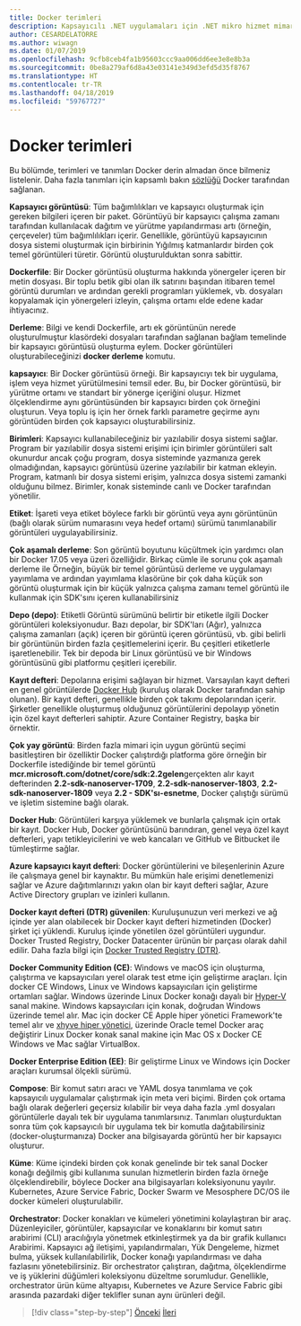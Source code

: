 ```yaml
---
title: Docker terimleri
description: Kapsayıcılı .NET uygulamaları için .NET mikro hizmet mimarisi | Docker terimleri
author: CESARDELATORRE
ms.author: wiwagn
ms.date: 01/07/2019
ms.openlocfilehash: 9cfb8ceb4fa1b95603ccc9aa006dd6ee3e8e8b3a
ms.sourcegitcommit: 0be8a279af6d8a43e03141e349d3efd5d35f8767
ms.translationtype: HT
ms.contentlocale: tr-TR
ms.lasthandoff: 04/18/2019
ms.locfileid: "59767727"
---
```

# <a name="docker-terminology"></a>Docker terimleri

Bu bölümde, terimleri ve tanımları Docker derin almadan önce bilmeniz listelenir. Daha fazla tanımları için kapsamlı bakın [sözlüğü](https://docs.docker.com/glossary/) Docker tarafından sağlanan.

**Kapsayıcı görüntüsü**: Tüm bağımlılıkları ve kapsayıcı oluşturmak için gereken bilgileri içeren bir paket. Görüntüyü bir kapsayıcı çalışma zamanı tarafından kullanılacak dağıtım ve yürütme yapılandırması artı (örneğin, çerçeveler) tüm bağımlılıkları içerir. Genellikle, görüntüyü kapsayıcının dosya sistemi oluşturmak için birbirinin Yığılmış katmanlardır birden çok temel görüntüleri türetir. Görüntü oluşturulduktan sonra sabittir.

**Dockerfile**: Bir Docker görüntüsü oluşturma hakkında yönergeler içeren bir metin dosyası. Bir toplu betik gibi olan ilk satırını başından itibaren temel görüntü durumları ve ardından gerekli programları yüklemek, vb. dosyaları kopyalamak için yönergeleri izleyin, çalışma ortamı elde edene kadar ihtiyacınız.

**Derleme**: Bilgi ve kendi Dockerfile, artı ek görüntünün nerede oluşturulmuştur klasördeki dosyaları tarafından sağlanan bağlam temelinde bir kapsayıcı görüntüsü oluşturma eylem. Docker görüntüleri oluşturabileceğinizi **docker derleme** komutu. 

**kapsayıcı**: Bir Docker görüntüsü örneği. Bir kapsayıcıyı tek bir uygulama, işlem veya hizmet yürütülmesini temsil eder. Bu, bir Docker görüntüsü, bir yürütme ortamı ve standart bir yönerge içeriğini oluşur. Hizmet ölçeklendirme aynı görüntüsünden bir kapsayıcı birden çok örneğini oluşturun. Veya toplu iş için her örnek farklı parametre geçirme aynı görüntüden birden çok kapsayıcı oluşturabilirsiniz.

**Birimleri**: Kapsayıcı kullanabileceğiniz bir yazılabilir dosya sistemi sağlar. Program bir yazılabilir dosya sistemi erişimi için birimler görüntüleri salt okunurdur ancak çoğu program, dosya sisteminde yazmanıza gerek olmadığından, kapsayıcı görüntüsü üzerine yazılabilir bir katman ekleyin. Program, katmanlı bir dosya sistemi erişim, yalnızca dosya sistemi zamanki olduğunu bilmez. Birimler, konak sisteminde canlı ve Docker tarafından yönetilir.

**Etiket**: İşareti veya etiket böylece farklı bir görüntü veya aynı görüntünün (bağlı olarak sürüm numarasını veya hedef ortamı) sürümü tanımlanabilir görüntüleri uygulayabilirsiniz.

**Çok aşamalı derleme**: Son görüntü boyutunu küçültmek için yardımcı olan bir Docker 17.05 veya üzeri özelliğidir. Birkaç cümle ile sorunu çok aşamalı derleme ile Örneğin, büyük bir temel görüntüsü derleme ve uygulamayı yayımlama ve ardından yayımlama klasörüne bir çok daha küçük son görüntü oluşturmak için bir küçük yalnızca çalışma zamanı temel görüntü ile kullanmak için SDK'sını içeren kullanabilirsiniz

**Depo (depo)**: Etiketli Görüntü sürümünü belirtir bir etiketle ilgili Docker görüntüleri koleksiyonudur. Bazı depolar, bir SDK'ları (Ağır), yalnızca çalışma zamanları (açık) içeren bir görüntü içeren görüntüsü, vb. gibi belirli bir görüntünün birden fazla çeşitlemelerini içerir. Bu çeşitleri etiketlerle işaretlenebilir. Tek bir depoda bir Linux görüntüsü ve bir Windows görüntüsünü gibi platformu çeşitleri içerebilir.

**Kayıt defteri**: Depolarına erişimi sağlayan bir hizmet. Varsayılan kayıt defteri en genel görüntülerde [Docker Hub](https://hub.docker.com/) (kuruluş olarak Docker tarafından sahip olunan). Bir kayıt defteri, genellikle birden çok takımı depolarından içerir. Şirketler genellikle oluşturmuş olduğunuz görüntülerini depolayıp yönetin için özel kayıt defterleri sahiptir. Azure Container Registry, başka bir örnektir.

**Çok yay görüntü**: Birden fazla mimari için uygun görüntü seçimi basitleştiren bir özelliktir Docker çalıştırdığı platforma göre örneğin bir Dockerfile istediğinde bir temel görüntü **mcr.microsoft.com/dotnet/core/sdk:2.2gelen**gerçekten alır kayıt defterinden **2.2-sdk-nanoserver-1709**, **2.2-sdk-nanoserver-1803**, **2.2-sdk-nanoserver-1809** veya **2.2 - SDK'sı-esnetme**, Docker çalıştığı sürümü ve işletim sistemine bağlı olarak.

**Docker Hub**: Görüntüleri karşıya yüklemek ve bunlarla çalışmak için ortak bir kayıt. Docker Hub, Docker görüntüsünü barındıran, genel veya özel kayıt defterleri, yapı tetikleyicilerini ve web kancaları ve GitHub ve Bitbucket ile tümleştirme sağlar.

**Azure kapsayıcı kayıt defteri**: Docker görüntülerini ve bileşenlerinin Azure ile çalışmaya genel bir kaynaktır. Bu mümkün hale erişimi denetlemenizi sağlar ve Azure dağıtımlarınızı yakın olan bir kayıt defteri sağlar, Azure Active Directory grupları ve izinleri kullanın.

**Docker kayıt defteri (DTR) güvenilen**: Kuruluşunuzun veri merkezi ve ağ içinde yer alan olabilecek bir Docker kayıt defteri hizmetinden (Docker) şirket içi yüklendi. Kuruluş içinde yönetilen özel görüntüleri uygundur. Docker Trusted Registry, Docker Datacenter ürünün bir parçası olarak dahil edilir. Daha fazla bilgi için [Docker Trusted Registry (DTR)](https://docs.docker.com/docker-trusted-registry/overview/).

**Docker Community Edition (CE)**: Windows ve macOS için oluşturma, çalıştırma ve kapsayıcıları yerel olarak test etme için geliştirme araçları. İçin docker CE Windows, Linux ve Windows kapsayıcıları için geliştirme ortamları sağlar. Windows üzerinde Linux Docker konağı dayalı bir [Hyper-V](https://www.microsoft.com/cloud-platform/server-virtualization) sanal makine. Windows kapsayıcıları için konak, doğrudan Windows üzerinde temel alır. Mac için docker CE Apple hiper yönetici Framework'te temel alır ve [xhyve hiper yönetici](https://github.com/mist64/xhyve), üzerinde Oracle temel Docker araç değiştirir Linux Docker konak sanal makine için Mac OS x Docker CE Windows ve Mac sağlar VirtualBox.

**Docker Enterprise Edition (EE)**: Bir geliştirme Linux ve Windows için Docker araçları kurumsal ölçekli sürümü.

**Compose**: Bir komut satırı aracı ve YAML dosya tanımlama ve çok kapsayıcılı uygulamalar çalıştırmak için meta veri biçimi. Birden çok ortama bağlı olarak değerleri geçersiz kılabilir bir veya daha fazla .yml dosyaları görüntülerle dayalı tek bir uygulama tanımlarsınız. Tanımları oluşturduktan sonra tüm çok kapsayıcılı bir uygulama tek bir komutla dağıtabilirsiniz (docker-oluşturmanıza) Docker ana bilgisayarda görüntü her bir kapsayıcı oluşturur.

**Küme**: Küme içindeki birden çok konak genelinde bir tek sanal Docker konağı değilmiş gibi kullanıma sunulan hizmetlerin birden fazla örneğe ölçeklendirebilir, böylece Docker ana bilgisayarları koleksiyonunu yayılır. Kubernetes, Azure Service Fabric, Docker Swarm ve Mesosphere DC/OS ile docker kümeleri oluşturulabilir.

**Orchestrator**: Docker konakları ve kümeleri yönetimini kolaylaştıran bir araç. Düzenleyiciler, görüntüler, kapsayıcılar ve konaklarını bir komut satırı arabirimi (CLI) aracılığıyla yönetmek etkinleştirmek ya da bir grafik kullanıcı Arabirimi. Kapsayıcı ağ iletişimi, yapılandırmaları, Yük Dengeleme, hizmet bulma, yüksek kullanılabilirlik, Docker konağı yapılandırması ve daha fazlasını yönetebilirsiniz. Bir orchestrator çalıştıran, dağıtma, ölçeklendirme ve iş yüklerini düğümleri koleksiyonu düzeltme sorumludur. Genellikle, orchestrator ürün küme altyapısı, Kubernetes ve Azure Service Fabric gibi arasında pazardaki diğer teklifler sunan aynı ürünleri değil. 

>[!div class="step-by-step"]
>[Önceki](docker-defined.md)
>[İleri](docker-containers-images-registries.md)